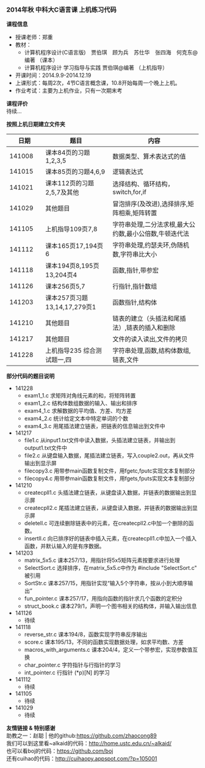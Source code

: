 ### 2014年秋 中科大C语言课 上机练习代码  

**课程信息**  
- 授课老师：郑重  
- 教材：  
  - 计算机程序设计(C语言版)　贾伯琪　顾为兵　苏仕华　张四海　何克东@编著 （课本）  
  - 计算机程序设计 学习指导与实践  贾伯琪@编著 （上机指导）  
- 开课时间：2014.9.9-2014.12.19  
- 上课形式：每周2次，4节C语言概念课，10.8开始每周一个晚上上机。  
- 作业考试：主要为上机作业，只有一次期末考  

**课程评价**  
待续...  

**按照上机日期建立文件夹**  

日期    |               题目              |           内容
--------|---------------------------------|-----------------------------------  
141008　| 课本84页的习题1,2,3,5           | 数据类型、算术表达式的值  
141015  | 课本85页的习题4,6,9             | 逻辑表达式  
141021  | 课本112页的习题2,5,7及其他      | 选择结构、循环结构，switch,for,if  
141029  | 其他题目                        | 冒泡排序(及改进),选择排序,矩阵相乘,矩阵转置  
141105  | 上机指导109页7,8                | 字符串处理,二分法求根,最大公约数,最小公倍数,牛顿迭代法  
141112  | 课本165页17,194页6              | 字符串处理,约瑟夫环,伪随机数,字符串比大小  
141118  | 课本194页8,195页13,204页4       | 函数,指针,带参宏  
141126  | 课本256页5,7                    | 行指针,指针数组  
141203  | 课本257页习题13,14,17,279页1    | 函数指针,结构体  
141210  | 其他题目                        | 链表的建立（头插法和尾插法）,链表的插入和删除  
141217  | 其他题目                        | 文件的读入读出,文件的拷贝  
141228  | 上机指导235 综合测试题一,四     | 字符串处理,函数,结构体数组,链表,文件    

**部分代码的题目说明**  
- 141228  
  - exam1_1.c 求矩阵对角线元素的和，将矩阵转置  
  - exam1_2.c 结构体数组数据的输入、输出和排序  
  - exam4_1.c 求解数据的平均值、方差、均方差  
  - exam4_2.c 统计给定文本中特定单词的个数  
  - exam4_3.c 用尾插法建立链表，把链表的信息输出到文件中  
- 141217  
  - file1.c 从input1.txt文件中读入数据，头插法建立链表，并输出到output1.txt文件中  
  - file2.c 从键盘输入数据，尾插法建立链表，写入couple2.out，再从文件输出到显示屏  
  - filecopy3.c 用带参main函数复制文件，用fgetc,fputc实现文本复制部分  
  - filecopy4.c 用带参main函数复制文件，用fgets,fputs实现文本复制部分  
- 141210  
  - createcpll1.c 头插法建立链表，从键盘读入数据，并链表的数据输出到显示屏      
  - createcpll2.c 尾插法建立链表，从键盘读入数据，并链表的数据输出到显示屏   
  - deletell.c 可连续删除链表中的元素，在createcpll2.c中加一个删除的函数。  
  - insertll.c 向已排序好的链表中插入元素，在createcpll1.c中加入一个插入函数，并默认输入的是有序数据。  
- 141203  
  - matrix_5x5.c 课本257/13，用指针将5x5矩阵元素按要求进行处理  
  - SelectSort.c 选择排序，在matrix_5x5.c中作为 #include "SelectSort.c" 被引用  
  - SortStr.c 课本257/15，用指针实现“输入5个字符串，按从小到大顺序输出”  
  - fun_pointer.c 课本257/17，用指向函数的指针求几个函数的定积分  
  - struct_book.c 课本279/1，声明一个图书相关的结构体，并输入输出信息  
- 141126 
  - 待续  
- 141118  
  - reverse_str.c 课本194/8，函数实现字符串反序输出  
  - score.c 课本195/13，不同的函数实现数据处理，如求平均数、方差  
  - macros_with_arguments.c 课本204/4，定义一个带参宏，实现参数值互换  
  - char_pointer.c 字符指针与行指针的学习  
  - int_pointer.c 行指针 (*p)[N] 的学习  
- 141112  
  - 待续
- 141105  
  - 待续
- 141029  
  - 待续  
   
  
**友情链接 & 特别感谢**  
助教之一：赵聪 | 他的github:https://github.com/zhaocong89  
我们可以到这里看~alkaid的代码：http://home.ustc.edu.cn/~alkaid/  
也可以看boj的代码：https://github.com/boj  
还有cuihao的代码：http://cuihaopy.appspot.com/?p=105001  

